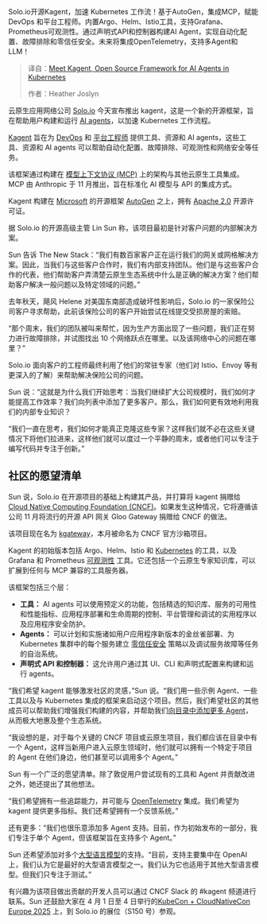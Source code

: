 <!--
title: 认识Kagent，Kubernetes 中AI Agent的开源框架
cover: https://cdn.thenewstack.io/media/2025/03/97083fee-kagent-icon-1-copy-2.png
summary: Solo.io开源Kagent，加速 Kubernetes 工作流！基于AutoGen，集成MCP，赋能 DevOps 和平台工程师。内置Argo、Helm、Istio工具，支持Grafana、Prometheus可观测性。通过声明式API和控制器构建AI Agent，实现自动化配置、故障排除和零信任安全。未来将集成OpenTelemetry，支持多Agent和LLM！
-->

Solo.io开源Kagent，加速 Kubernetes 工作流！基于AutoGen，集成MCP，赋能 DevOps 和平台工程师。内置Argo、Helm、Istio工具，支持Grafana、Prometheus可观测性。通过声明式API和控制器构建AI Agent，实现自动化配置、故障排除和零信任安全。未来将集成OpenTelemetry，支持多Agent和LLM！

> 译自：[Meet Kagent, Open Source Framework for AI Agents in Kubernetes](https://thenewstack.io/meet-kagent-open-source-framework-for-ai-agents-in-kubernetes/)
> 
> 作者：Heather Joslyn

云原生应用网络公司 [Solo.io](https://solo.io?utm_content=inline+mention) 今天宣布推出 kagent，这是一个新的开源框架，旨在帮助用户构建和运行 [AI agents](https://thenewstack.io/ai-agents/)，以加速 Kubernetes 工作流程。

[Kagent](https://kagent.dev/) 旨在为 [DevOps](https://thenewstack.io/devops/) 和 [平台工程师](https://thenewstack.io/platform-engineering/) 提供工具、资源和 AI agents，这些工具、资源和 AI agents 可以帮助自动化配置、故障排除、可观测性和网络安全等任务。

该框架通过构建在 [模型上下文协议 (MCP)](https://thenewstack.io/mcp-the-missing-link-between-ai-agents-and-apis/) 上的架构与其他云原生工具集成。MCP 由 Anthropic 于 11 月推出，旨在标准化 AI 模型与 API 的集成方式。

Kagent 构建在 [Microsoft](https://news.microsoft.com/?utm_content=inline+mention) 的开源框架 [AutoGen](https://thenewstack.io/a-developers-guide-to-the-autogen-ai-agent-framework/) 之上，拥有 [Apache 2.0](https://www.apache.org/licenses/LICENSE-2.0) 开源许可证。

据 Solo.io 的开源高级主管 Lin Sun 称，该项目最初是针对客户问题的内部解决方案。

Sun 告诉 The New Stack：“我们有数百家客户正在运行我们的网关或网格解决方案。因此，当我们与这些客户合作时，我们有内部支持团队。他们是与这些客户合作的代表，他们帮助客户弄清楚云原生生态系统中什么是正确的解决方案？他们帮助客户解决一般问题以及特定领域的问题。”

去年秋天，飓风 Helene 对美国东南部造成破坏性影响后，Solo.io 的一家保险公司客户寻求帮助，此前该保险公司的客户开始尝试在线提交受损房屋的索赔。

“那个周末，我们的团队被叫来帮忙，因为生产方面出现了一些问题，我们正在努力进行故障排除，并试图找出 10 个网络跃点在哪里。以及该网络中心的问题在哪里？”

Solo.io 面向客户的工程师最终利用了他们的常驻专家（他们对 Istio、Envoy 等有更深入的了解）来帮助解决保险公司的问题。

Sun 说：“这就是为什么我们开始思考：当我们继续扩大公司规模时，我们如何才能提高工作效率？我们向列表中添加了更多客户。那么，我们如何更有效地利用我们的内部专业知识？

“我们一直在思考，我们如何才能真正克隆这些专家？这样我们就不必在这些关键情况下将他们拉进来，这样他们就可以度过一个平静的周末，或者他们可以专注于编写代码并专注于创新。”

## 社区的愿望清单

Sun 说，Solo.io 在开源项目的基础上构建其产品，并打算将 kagent 捐赠给 [Cloud Native Computing Foundation (CNCF)](https://cncf.io/?utm_content=inline+mention)。如果发生这种情况，它将遵循该公司 11 月将流行的开源 API 网关 Gloo Gateway 捐赠给 CNCF 的做法。

该项目现在名为 [kgateway](https://kgateway.dev/)，本月被命名为 CNCF 官方沙箱项目。

Kagent 的初始版本包括 Argo、Helm、Istio 和 [Kubernetes](https://thenewstack.io/kubernetes/) 的工具，以及 Grafana 和 Prometheus [可观测性](https://thenewstack.io/observability/) 工具。它还包括一个云原生专家知识库，可以扩展到任何与 MCP 兼容的工具服务器。

该框架包括三个层：

- **工具：** AI agents 可以使用预定义的功能，包括精选的知识库、服务的可用性和性能指标、应用程序部署和生命周期的控制、平台管理和调试的实用程序以及应用程序安全防护。
- **Agents：** 可以计划和实施诸如用户应用程序新版本的金丝雀部署、为 Kubernetes 集群中的每个服务建立 [零信任安全](https://thenewstack.io/what-is-zero-trust-security/) 策略以及调试服务故障等任务的自治系统。
- **声明式 API 和控制器：** 这允许用户通过其 UI、CLI 和声明式配置来构建和运行 agents。

“我们希望 kagent 能够激发社区的灵感，”Sun 说。“我们用一些示例 Agent、一些工具以及与 Kubernetes 集成的框架来启动这个项目。然后，我们希望社区的其他成员可以帮助我们增强我们构建的内容，并帮助我们[向目录中添加更多 Agent](https://kagent.dev/tools)，从而极大地惠及整个生态系统。

“我设想的是，对于每个关键的 CNCF 项目或云原生项目，我们都应该在目录中有一个 Agent，这样当新用户进入云原生领域时，他们就可以拥有一个特定于项目的 Agent 在他们身边，他们甚至可以调用多个 Agent。”

Sun 有一个广泛的愿望清单。除了敦促用户尝试现有的工具和 Agent 并贡献改进之外，她还提出了其他想法。

“我们希望拥有一些追踪能力，并可能与 [OpenTelemetry](https://thenewstack.io/what-is-opentelemetry-the-ultimate-guide/) 集成。我们希望为 kagent 提供更多指标。我们还希望拥有一个反馈系统。”

还有更多：“我们也很乐意添加多 Agent 支持。目前，作为初始发布的一部分，我们专注于单个 Agent，但该框架旨在支持多个 Agent。”

Sun 还希望添加对多个[大型语言模型](https://thenewstack.io/llm/)的支持。“目前，支持主要集中在 OpenAI 上，我们认为它是最好的大型语言模型之一。我们认为它也适用于其他大型语言模型。但我们只专注于测试。”

有兴趣为该项目做出贡献的开发人员可以通过 CNCF Slack 的 #kagent 频道进行联系。Sun 还鼓励大家在 4 月 1 日至 4 日举行的[KubeCon + CloudNativeCon Europe 2025](https://events.linuxfoundation.org/kubecon-cloudnativecon-europe/) 上，到 Solo.io 的展位（S150 号）参观。